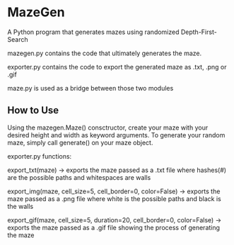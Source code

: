 # MazeGen
A Python program that generates mazes using randomized Depth-First-Search

mazegen.py contains the code that ultimately generates the maze. 

exporter.py contains the code to export the generated maze as .txt, .png or .gif

maze.py is used as a bridge between those two modules

How to Use
----------

Using the mazegen.Maze() consctructor, create your maze with your desired height and width as keyword arguments.
To generate your random maze, simply call generate() on your maze object.

exporter.py functions:

export_txt(maze) -> exports the maze passed as a .txt file where hashes(#) are the possible paths and whitespaces are walls 

export_img(maze, cell_size=5, cell_border=0, color=False) -> exports the maze passed as a .png file where white is the possible paths and black is the walls

export_gif(maze, cell_size=5, duration=20, cell_border=0, color=False) -> exports the maze passed as a .gif file showing the process of generating the maze
